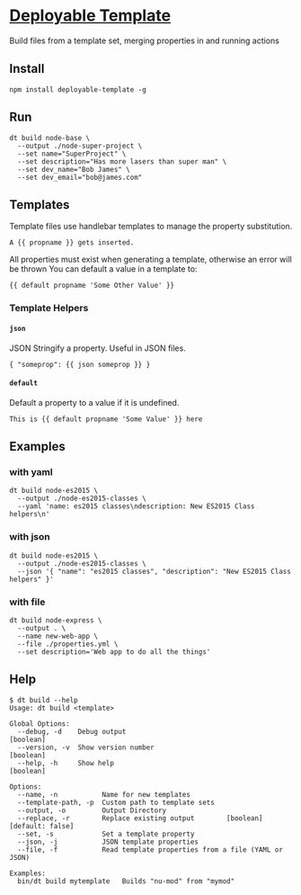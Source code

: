 # [Deployable Template](https://github.com/deployable/node-deployable-template)

Build files from a template set, merging properties in and running actions

## Install

    npm install deployable-template -g

## Run

    dt build node-base \
      --output ./node-super-project \
      --set name="SuperProject" \
      --set description="Has more lasers than super man" \
      --set dev_name="Bob James" \
      --set dev_email="bob@james.com"


## Templates

Template files use handlebar templates to manage the property substitution.

    A {{ propname }} gets inserted.

All properties must exist when generating a template, otherwise an error will be thrown 
You can default a value in a template to:

    {{ default propname 'Some Other Value' }}

### Template Helpers

#### `json`
  
JSON Stringify a property. Useful in JSON files. 

    { "someprop": {{ json someprop }} }

#### `default`

Default a property to a value if it is undefined. 

    This is {{ default propname 'Some Value' }} here

## Examples

### with yaml

    dt build node-es2015 \
      --output ./node-es2015-classes \
      --yaml 'name: es2015 classes\ndescription: New ES2015 Class helpers\n'

### with json

    dt build node-es2015 \
      --output ./node-es2015-classes \
      --json '{ "name": "es2015 classes", "description": "New ES2015 Class helpers" }'

### with file

    dt build node-express \
      --output . \
      --name new-web-app \
      --file ./properties.yml \
      --set description='Web app to do all the things'

## Help

```
$ dt build --help
Usage: dt build <template>

Global Options:
  --debug, -d    Debug output                                          [boolean]
  --version, -v  Show version number                                   [boolean]
  --help, -h     Show help                                             [boolean]

Options:
  --name, -n           Name for new templates
  --template-path, -p  Custom path to template sets
  --output, -o         Output Directory
  --replace, -r        Replace existing output        [boolean] [default: false]
  --set, -s            Set a template property
  --json, -j           JSON template properties
  --file, -f           Read template properties from a file (YAML or JSON)

Examples:
  bin/dt build mytemplate   Builds "nu-mod" from "mymod"

```

